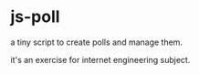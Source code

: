 # js-poll
a tiny script to create polls and manage them.

it's an exercise for internet engineering subject.
